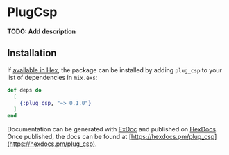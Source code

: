# PlugCsp

**TODO: Add description**

## Installation

If [available in Hex](https://hex.pm/docs/publish), the package can be installed
by adding `plug_csp` to your list of dependencies in `mix.exs`:

```elixir
def deps do
  [
    {:plug_csp, "~> 0.1.0"}
  ]
end
```

Documentation can be generated with [ExDoc](https://github.com/elixir-lang/ex_doc)
and published on [HexDocs](https://hexdocs.pm). Once published, the docs can
be found at [https://hexdocs.pm/plug_csp](https://hexdocs.pm/plug_csp).

